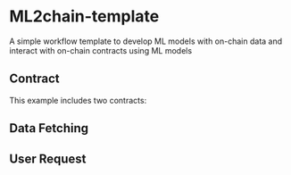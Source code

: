 # ML2chain-template

A simple workflow template to develop ML models with on-chain data and interact with on-chain contracts using ML models

## Contract

This example includes two contracts: 

## Data Fetching

## User Request